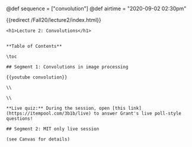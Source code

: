 @def sequence = ["convolution"]
@def airtime = "2020-09-02 02:30pm"

{{redirect /Fall20/lecture2/index.html}}
~~~
<h1>Lecture 2: Convolutions</h1>
~~~

~~~Airs on: <span class="moment">~~~{{showtime airtime}}~~~</span>~~~

**Table of Contents**

\toc

## Segment 1: Convolutions in image processing

{{youtube convolution}}

\\

\\

**Live quiz:** During the session, open [this link](https://itempool.com/3b1b/live) to answer Grant's live poll-style questions!

## Segment 2: MIT only live session

(see Canvas for details)
